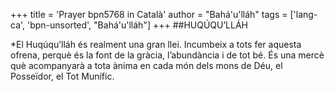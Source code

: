 +++
title = 'Prayer bpn5768 in Català'
author = "Bahá'u'lláh"
tags = ['lang-ca', 'bpn-unsorted', "Bahá'u'lláh"]
+++
##HUQÚQU’LLÁH

*El Huqúqu’lláh és realment una gran llei. Incumbeix a tots fer aquesta ofrena, perquè és la font de la gràcia, l’abundància i de tot bé. És una mercè què acompanyarà a tota ànima en cada món dels mons de Déu, el Posseïdor, el Tot Munífic.
